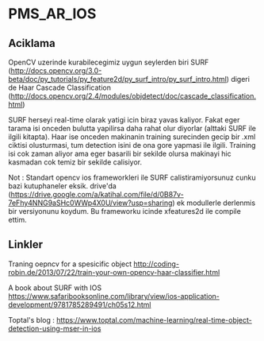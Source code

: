 # PMS_AR_IOS

## Aciklama
OpenCV uzerinde kurabilecegimiz uygun seylerden biri SURF (http://docs.opencv.org/3.0-beta/doc/py_tutorials/py_feature2d/py_surf_intro/py_surf_intro.html) digeri de Haar Cascade Classification (http://docs.opencv.org/2.4/modules/objdetect/doc/cascade_classification.html) 

SURF herseyi real-time olarak  yatigi icin biraz yavas kaliyor. Fakat eger tarama isi onceden bulutta yapilirsa daha rahat olur diyorlar (alttaki SURF ile ilgili kitapta). Haar ise onceden makinanin training surecinden gecip bir .xml ciktisi olusturmasi, tum detection isini de ona gore yapmasi ile ilgili. Training isi cok zaman aliyor ama eger basarili bir sekilde olursa makinayi hic kasmadan cok temiz bir sekilde calisiyor.

Not : Standart opencv ios frameworkleri ile SURF calistiramiyorsunuz cunku bazi kutuphaneler eksik. drive'da (https://drive.google.com/a/katihal.com/file/d/0B87v-7eFhy4NNG9aSHc0WWp4X0U/view?usp=sharing) ek modullerle derlenmis bir versiyonunu koydum. Bu frameworku icinde xfeatures2d ile compile ettim.

## Linkler

Traning oepncv for a spesicific object http://coding-robin.de/2013/07/22/train-your-own-opencv-haar-classifier.html

A book about SURF with IOS https://www.safaribooksonline.com/library/view/ios-application-development/9781785289491/ch05s12.html

Toptal's blog : https://www.toptal.com/machine-learning/real-time-object-detection-using-mser-in-ios


